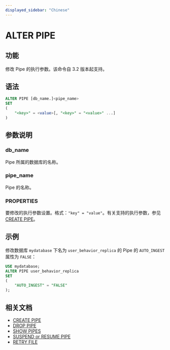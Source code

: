 ```yaml
---
displayed_sidebar: "Chinese"
---
```


# ALTER PIPE

## 功能

修改 Pipe 的执行参数。该命令自 3.2 版本起支持。

## 语法

```SQL
ALTER PIPE [db_name.]<pipe_name> 
SET
(
    "<key>" = <value>[, "<key>" = "<value>" ...]
) 
```

## 参数说明

### db_name

Pipe 所属的数据库的名称。

### pipe_name

Pipe 的名称。

### **PROPERTIES**

要修改的执行参数设置。格式：`"key" = "value"`。有关支持的执行参数，参见 [CREATE PIPE](../../../sql-reference/sql-statements/data-manipulation/CREATE_PIPE.md)。

## 示例

修改数据库 `mydatabase` 下名为 `user_behavior_replica` 的 Pipe 的 `AUTO_INGEST` 属性为 `FALSE`：

```SQL
USE mydatabase;
ALTER PIPE user_behavior_replica
SET
(
    "AUTO_INGEST" = "FALSE"
);
```

## 相关文档

- [CREATE PIPE](../data-manipulation/CREATE_PIPE.md)
- [DROP PIPE](../data-manipulation/DROP_PIPE.md)
- [SHOW PIPES](../data-manipulation/SHOW_PIPES.md)
- [SUSPEND or RESUME PIPE](../data-manipulation/SUSPEND_or_RESUME_PIPE.md)
- [RETRY FILE](../data-manipulation/RETRY_FILE.md)
